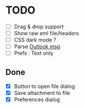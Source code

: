 # TODO

- [ ] Drag & drop support 
- [ ] Show raw eml file/headers 
- [ ] CSS dark mode ?
- [ ] Parse [Outlook msg](https://github.com/marirs/msg-parser-rs)
- [ ] Prefs : Text only

## Done

- [X] Button to open file dialog 
- [X] Save attachment to file 
- [X] Preferences dialog
